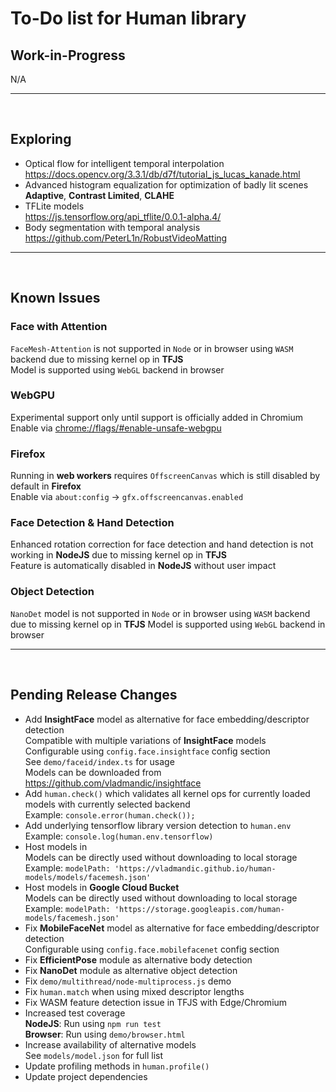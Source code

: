 # To-Do list for Human library

## Work-in-Progress

N/A

<hr><br>

## Exploring

- Optical flow for intelligent temporal interpolation  
  <https://docs.opencv.org/3.3.1/db/d7f/tutorial_js_lucas_kanade.html>
- Advanced histogram equalization for optimization of badly lit scenes  
  **Adaptive**, **Contrast Limited**, **CLAHE**
- TFLite models  
  <https://js.tensorflow.org/api_tflite/0.0.1-alpha.4/>
- Body segmentation with temporal analysis  
  <https://github.com/PeterL1n/RobustVideoMatting>

<hr><br>

## Known Issues

### Face with Attention

`FaceMesh-Attention` is not supported in `Node` or in browser using `WASM` backend due to missing kernel op in **TFJS**  
Model is supported using `WebGL` backend in browser

### WebGPU

Experimental support only until support is officially added in Chromium  
Enable via <chrome://flags/#enable-unsafe-webgpu>

### Firefox

Running in **web workers** requires `OffscreenCanvas` which is still disabled by default in **Firefox**  
Enable via `about:config` -> `gfx.offscreencanvas.enabled`

### Face Detection & Hand Detection

Enhanced rotation correction for face detection and hand detection is not working in **NodeJS** due to missing kernel op in **TFJS**  
Feature is automatically disabled in **NodeJS** without user impact  

### Object Detection

`NanoDet` model is not supported in `Node` or in browser using `WASM` backend due to missing kernel op in **TFJS**
Model is supported using `WebGL` backend in browser

<hr><br>

## Pending Release Changes

- Add **InsightFace** model as alternative for face embedding/descriptor detection  
  Compatible with multiple variations of **InsightFace** models  
  Configurable using `config.face.insightface` config section  
  See `demo/faceid/index.ts` for usage  
  Models can be downloaded from <https://github.com/vladmandic/insightface>  
- Add `human.check()` which validates all kernel ops for currently loaded models with currently selected backend  
  Example: `console.error(human.check());`  
- Add underlying tensorflow library version detection to `human.env`  
  Example: `console.log(human.env.tensorflow)`  
- Host models in <human-models>  
  Models can be directly used without downloading to local storage  
  Example: `modelPath: 'https://vladmandic.github.io/human-models/models/facemesh.json'`  
- Host models in **Google Cloud Bucket**  
  Models can be directly used without downloading to local storage  
  Example: `modelPath: 'https://storage.googleapis.com/human-models/facemesh.json'`  
- Fix **MobileFaceNet** model as alternative for face embedding/descriptor detection  
  Configurable using `config.face.mobilefacenet` config section  
- Fix **EfficientPose** module as alternative body detection  
- Fix **NanoDet** module as alternative object detection  
- Fix `demo/multithread/node-multiprocess.js` demo  
- Fix `human.match` when using mixed descriptor lengths  
- Fix WASM feature detection issue in TFJS with Edge/Chromium  
- Increased test coverage  
  **NodeJS**: Run using `npm run test`  
  **Browser**: Run using `demo/browser.html`  
- Increase availability of alternative models  
  See `models/model.json` for full list  
- Update profiling methods in `human.profile()`  
- Update project dependencies  
